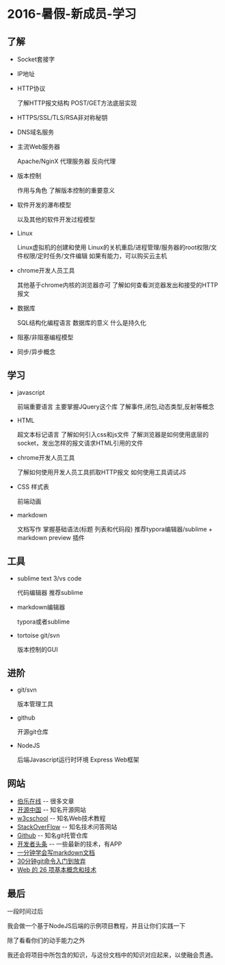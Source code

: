# 2016-暑假-新成员-学习

##  了解

* Socket套接字

* IP地址

* HTTP协议

  了解HTTP报文结构
  POST/GET方法底层实现

* HTTPS/SSL/TLS/RSA非对称秘钥

* DNS域名服务

* 主流Web服务器

  Apache/NginX
  代理服务器
  反向代理

* 版本控制

  作用与角色
  了解版本控制的重要意义

* 软件开发的瀑布模型

  以及其他的软件开发过程模型

* Linux 

  Linux虚拟机的创建和使用
  Linux的关机重启/进程管理/服务器的root权限/文件权限/定时任务/文件编辑
  如果有能力，可以购买云主机

* chrome开发人员工具

  其他基于chrome内核的浏览器亦可
  了解如何查看浏览器发出和接受的HTTP报文

* 数据库

  SQL结构化编程语言
  数据库的意义
  什么是持久化

* 阻塞/非阻塞编程模型

* 同步/异步概念

## 学习

* javascript

  前端重要语言
  主要掌握JQuery这个库
  了解事件,闭包,动态类型,反射等概念

* HTML

	超文本标记语言
	了解如何引入css和js文件
	了解浏览器是如何使用底层的socket，发出怎样的报文请求HTML引用的文件

* chrome开发人员工具

  了解如何使用开发人员工具抓取HTTP报文
  如何使用工具调试JS

* CSS 样式表

	前端动画

* markdown

	文档写作 
	掌握基础语法(标题 列表和代码段) 
	推荐typora编辑器/sublime + markdown preview 插件

## 工具

* sublime text 3/vs code 

	代码编辑器 推荐sublime

* markdown编辑器

	typora或者sublime

* tortoise git/svn

	版本控制的GUI


## 进阶

* git/svn

	版本管理工具

* github

	开源git仓库

* NodeJS

	后端Javascript运行时环境
  Express Web框架

## 网站

* [伯乐在线](http://blog.jobbole.com/) -- 很多文章
* [开源中国](http://www.oschina.net/) -- 知名开源网站
* [w3cschool](http://www.w3school.com.cn/) -- 知名Web技术教程
* [StackOverFlow](http://stackoverflow.com/) -- 知名技术问答网站
* [Github](https://github.com/) -- 知名git托管仓库
* [开发者头条](http://toutiao.io/) -- 一些最新的技术，有APP
* [一分钟学会写markdown文档](https://www.zhuyingda.com/blog/article.html?id=10&origin=gold)
* [30分钟git命令入门到放弃](http://www.w3ctrain.com/2016/06/26/learn-git-in-30-minutes/)
* [Web 的 26 项基本概念和技术](https://gold.xitu.io/entry/577a92a91532bc005fd5e50a)

## 最后

一段时间过后

我会做一个基于NodeJS后端的示例项目教程，并且让你们实践一下

除了看看你们的动手能力之外

我还会将项目中所包含的知识，与这份文档中的知识对应起来，以使融会贯通。